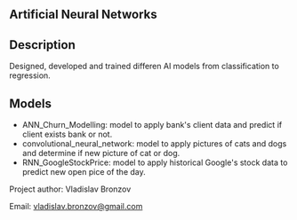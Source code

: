 ## Artificial Neural Networks

## Description
Designed, developed and trained differen AI models from classification to regression.

## Models

- ANN_Churn_Modelling: model to apply bank's client data and predict if client exists bank or not.
- convolutional_neural_network: model to apply pictures of cats and dogs and determine if new picture of cat or dog.
- RNN_GoogleStockPrice: model to apply historical Google's stock data to predict new open pice of the day.

Project author: Vladislav Bronzov

Email: vladislav.bronzov@gmail.com
